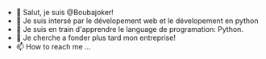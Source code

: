 - 👋 Salut, je suis @Boubajoker!
- 👀 Je suis intersé par le dévelopement web et le dévelopement en python
- 🌱 Je suis en train d'apprendre le language de programation: Python.
- 💞️ Je cherche a fonder plus tard mon entreprise!
- 📫 How to reach me ...

<!---
Boubajoker/Boubajoker is a ✨ special ✨ repository because its `README.md` (this file) appears on your GitHub profile.
You can click the Preview link to take a look at your changes.
--->
